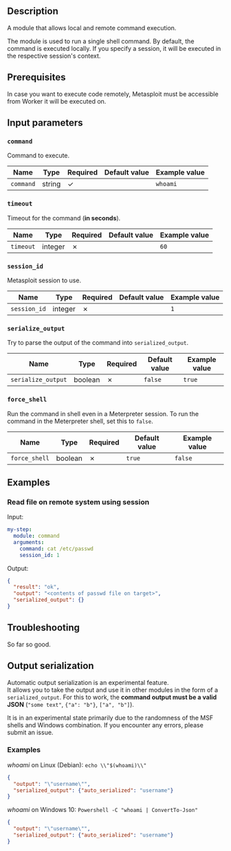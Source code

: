 
## Description
A module that allows local and remote command execution.

The module is used to run a single shell command.  By default, the command is executed locally. If you specify a session, it will be executed in the respective session's context.

## Prerequisites
In case you want to execute code remotely, Metasploit must be accessible from Worker it will be executed on.

## Input parameters

### `command`
Command to execute.

| Name      | Type   | Required | Default value | Example value |
|-----------|--------|----------|---------------|---------------|
| `command` | string | &check;  |               | `whoami`      |

### `timeout`
Timeout for the command (**in seconds**).

| Name      | Type    | Required | Default value | Example value |
|-----------|---------|----------|---------------|---------------|
| `timeout` | integer | &cross;  |               | `60`          |

### `session_id`
Metasploit session to use.

| Name         | Type    | Required | Default value | Example value |
|--------------|---------|----------|---------------|---------------|
| `session_id` | integer | &cross;  |               | `1`           |

### `serialize_output`
Try to parse the output of the command into `serialized_output`.

| Name               | Type    | Required | Default value | Example value |
|--------------------|---------|----------|---------------|---------------|
| `serialize_output` | boolean | &cross;  | `false`       | `true`        |

### `force_shell`
Run the command in shell even in a Meterpreter session. To run the command in the Meterpreter shell, set this to `false`.

| Name          | Type    | Required | Default value | Example value |
|---------------|---------|----------|---------------|---------------|
| `force_shell` | boolean | &cross;  | `true`        | `false`       |

## Examples

### Read file on remote system using session

Input:
```yaml
my-step:
  module: command
  arguments:
    command: cat /etc/passwd
    session_id: 1

```

Output:
```json
{
  "result": "ok",
  "output": "<contents of passwd file on target>",
  "serialized_output": {}
}
```

## Troubleshooting
So far so good.

## Output serialization
Automatic output serialization is an experimental feature.  
It allows you to take the output and use it in other modules in the form of a `serialized_output`. For this to work, the **command output must be a valid JSON** (`"some text"`, `{"a": "b"}`, `["a", "b"]`).

It is in an experimental state primarily due to the randomness of the MSF shells and Windows combination. If you encounter any errors, please submit an issue.

### Examples
*whoami* on Linux (Debian): `echo \\"$(whoami)\\"`
```json
{
  "output": "\"username\"",
  "serialized_output": {"auto_serialized": "username"}
}
```

*whoami* on Windows 10: `Powershell -C "whoami | ConvertTo-Json"`
```json
{
  "output": "\"username\"",
  "serialized_output": {"auto_serialized": "username"}
}
```
